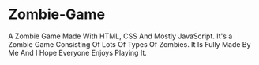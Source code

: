 # Zombie-Game
A Zombie Game Made With HTML, CSS And Mostly JavaScript. It's a Zombie Game Consisting Of Lots Of Types Of Zombies. It Is Fully Made By Me And I Hope Everyone Enjoys Playing It.
